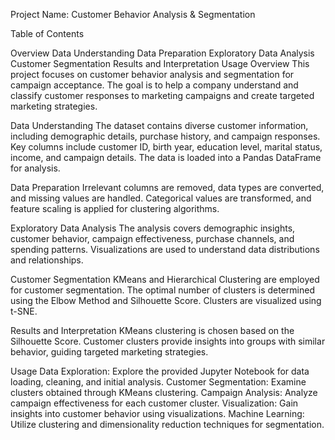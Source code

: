 Project Name: Customer Behavior Analysis & Segmentation

Table of Contents

Overview
Data Understanding
Data Preparation
Exploratory Data Analysis
Customer Segmentation
Results and Interpretation
Usage
Overview
This project focuses on customer behavior analysis and segmentation for campaign acceptance. The goal is to help a company understand and classify customer responses to marketing campaigns and create targeted marketing strategies.

Data Understanding
The dataset contains diverse customer information, including demographic details, purchase history, and campaign responses. Key columns include customer ID, birth year, education level, marital status, income, and campaign details. The data is loaded into a Pandas DataFrame for analysis.

Data Preparation
Irrelevant columns are removed, data types are converted, and missing values are handled. Categorical values are transformed, and feature scaling is applied for clustering algorithms.

Exploratory Data Analysis
The analysis covers demographic insights, customer behavior, campaign effectiveness, purchase channels, and spending patterns. Visualizations are used to understand data distributions and relationships.

Customer Segmentation
KMeans and Hierarchical Clustering are employed for customer segmentation. The optimal number of clusters is determined using the Elbow Method and Silhouette Score. Clusters are visualized using t-SNE.

Results and Interpretation
KMeans clustering is chosen based on the Silhouette Score. Customer clusters provide insights into groups with similar behavior, guiding targeted marketing strategies.

Usage
Data Exploration: Explore the provided Jupyter Notebook for data loading, cleaning, and initial analysis.
Customer Segmentation: Examine clusters obtained through KMeans clustering.
Campaign Analysis: Analyze campaign effectiveness for each customer cluster.
Visualization: Gain insights into customer behavior using visualizations.
Machine Learning: Utilize clustering and dimensionality reduction techniques for segmentation.
